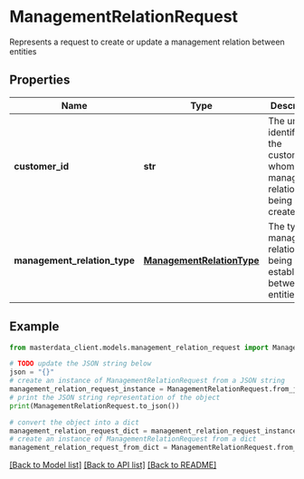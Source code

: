 # ManagementRelationRequest

Represents a request to create or update a management relation between entities

## Properties

Name | Type | Description | Notes
------------ | ------------- | ------------- | -------------
**customer_id** | **str** | The unique identifier of the customer for whom the management relation is being created | [optional] 
**management_relation_type** | [**ManagementRelationType**](ManagementRelationType.md) | The type of management relation being established between the entities | [optional] 

## Example

```python
from masterdata_client.models.management_relation_request import ManagementRelationRequest

# TODO update the JSON string below
json = "{}"
# create an instance of ManagementRelationRequest from a JSON string
management_relation_request_instance = ManagementRelationRequest.from_json(json)
# print the JSON string representation of the object
print(ManagementRelationRequest.to_json())

# convert the object into a dict
management_relation_request_dict = management_relation_request_instance.to_dict()
# create an instance of ManagementRelationRequest from a dict
management_relation_request_from_dict = ManagementRelationRequest.from_dict(management_relation_request_dict)
```
[[Back to Model list]](../README.md#documentation-for-models) [[Back to API list]](../README.md#documentation-for-api-endpoints) [[Back to README]](../README.md)


